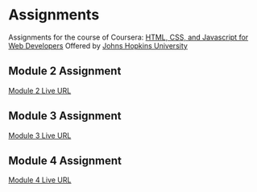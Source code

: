 # Assignments

Assignments for the course of Coursera: [HTML, CSS, and Javascript for Web Developers](https://www.coursera.org/learn/html-css-javascript-for-web-developers/) Offered by [Johns Hopkins University](https://www.jhu.edu/)

## Module 2 Assignment

[Module 2 Live URL](https://munirmahmud.github.io/coursera-html-css-and-javascript-for-web-developers/module-2/)

## Module 3 Assignment

[Module 3 Live URL](https://munirmahmud.github.io/coursera-html-css-and-javascript-for-web-developers/module-3/)

## Module 4 Assignment

[Module 4 Live URL](https://munirmahmud.github.io/coursera-html-css-and-javascript-for-web-developers/module-4/)
